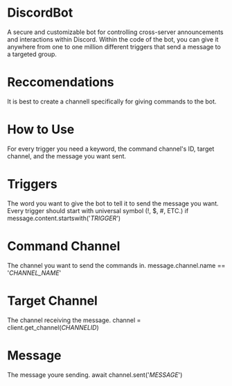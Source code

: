 # DiscordBot
A secure and customizable bot for controlling cross-server announcements and interactions within Discord.
Within the code of the bot, you can give it anywhere from one to one million different triggers that send a message to a targeted group.

# Reccomendations
It is best to create a channell specifically for giving commands to the bot.

# How to Use
For every trigger you need a keyword, the command channel's ID, target channel, and the message you want sent.

# Triggers
The word you want to give the bot to tell it to send the message you want.
Every trigger should start with universal symbol (!, $, #, ETC.)
if message.content.startswith('_TRIGGER_')

# Command Channel
The channel you want to send the commands in.
message.channel.name == '_CHANNEL_NAME_'

# Target Channel
The channel receiving the message.
channel = client.get_channel(_CHANNELID_)

# Message
The message youre sending.
await channel.sent('_MESSAGE_')

